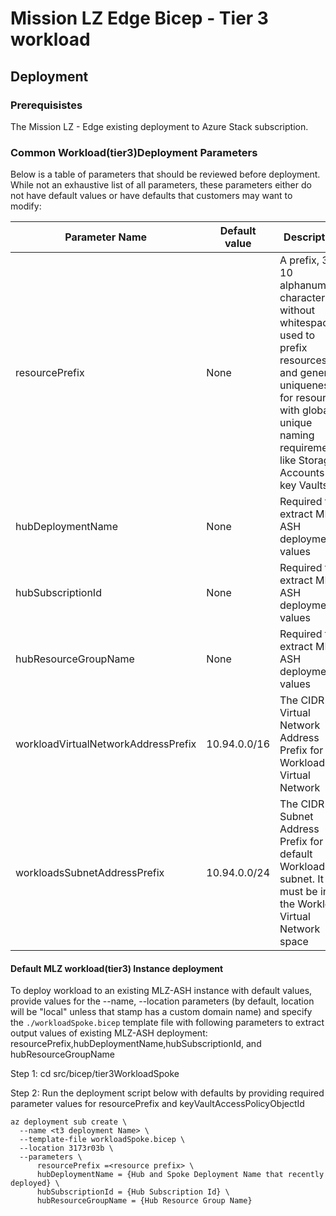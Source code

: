 # Mission LZ Edge Bicep - Tier 3 workload

## Deployment

### **Prerequisistes**

The Mission LZ - Edge existing deployment to Azure Stack subscription.

### **Common Workload(tier3)Deployment Parameters**

Below is a table of parameters that should be reviewed before deployment. While not an exhaustive list of all parameters, these parameters either do not have default values or have defaults that customers may want to modify:

**Parameter Name**          | **Default value** | **Description**
------------------------| --------------| -----------
resourcePrefix | None | A prefix, 3-10 alphanumeric characters without whitespace, used to prefix resources and generate uniqueness for resources with globally unique naming requirements like Storage Accounts & key Vaults
hubDeploymentName | None | Required to extract MLZ-ASH deployment values
hubSubscriptionId | None | Required to extract MLZ-ASH deployment values
hubResourceGroupName | None | Required to extract MLZ-ASH deployment values
workloadVirtualNetworkAddressPrefix | 10.94.0.0/16 | The CIDR Virtual Network Address Prefix for the Workload Virtual Network
workloadsSubnetAddressPrefix | 10.94.0.0/24 | The CIDR Subnet Address Prefix for the default Workload subnet. It must be in the Workload Virtual Network space

#### **Default MLZ workload(tier3) Instance deployment**

To deploy workload to an existing MLZ-ASH instance with default values, provide values for the --name, --location parameters (by default, location will be "local" unless that stamp has a custom domain name) and specify the `./workloadSpoke.bicep` template file with following parameters to extract output values of existing MLZ-ASH deployment: resourcePrefix,hubDeploymentName,hubSubscriptionId, and hubResourceGroupName

Step 1: cd src/bicep/tier3WorkloadSpoke

Step 2: Run the deployment script below with defaults by providing required parameter values for resourcePrefix and keyVaultAccessPolicyObjectId

```plaintext
az deployment sub create \
  --name <t3 deployment Name> \
  --template-file workloadSpoke.bicep \
  --location 3173r03b \
  --parameters \
      resourcePrefix =<resource prefix> \
      hubDeploymentName = {Hub and Spoke Deployment Name that recently deployed} \
      hubSubscriptionId = {Hub Subscription Id} \
      hubResourceGroupName = {Hub Resource Group Name}

